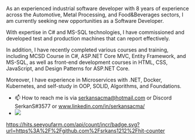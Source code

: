 As an experienced industrial software developer with 8 years of experience across the Automotive, Metal Processing, and Food&Beverages sectors, I am currently seeking new opportunities as a Software Developer.

With expertise in C# and MS-SQL technologies, I have commissioned and developed test and production machines that can report effectively.

In addition, I have recently completed various courses and training, including MCSD Course in C#, ASP.NET Core MVC, Entity Framework, and MS-SQL, as well as front-end development courses in HTML, CSS, JavaScript, and Design Patterns for ASP.NET Core.

Moreover, I have experience in Microservices with .NET, Docker, Kubernetes, and self-study in OOP, SOLID, Algorithms, and Foundations.

- 📫 How to reach me is via serkansacma@hotmail.com or Discord SerkanS#3577 or www.linkedin.com/in/serkansacma/
- <img src="{[BadgeURLHere](https://hits.seeyoufarm.com/api/count/incr/badge.svg?url=https%3A%2F%2Fgithub.com%2F{srkans}1212%2Fhit-counter)}" />
https://hits.seeyoufarm.com/api/count/incr/badge.svg?url=https%3A%2F%2Fgithub.com%2Fsrkans1212%2Fhit-counter
<!---
srkans/srkans is a ✨ special ✨ repository because its `README.md` (this file) appears on your GitHub profile.
You can click the Preview link to take a look at your changes.
--->
